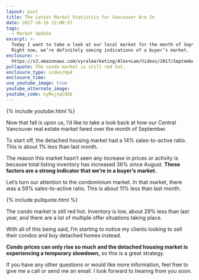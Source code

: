 ```yaml
---
layout: post
title: The Latest Market Statistics for Vancouver Are In
date: 2017-10-16 12:00:57
tags:
  - Market Update
excerpt: >-
  Today I want to take a look at our local market for the month of September.
  Right now, we’re definitely seeing indications of a buyer’s market.
enclosure: >-
  https://s3.amazonaws.com/vyralmarketing/Alex+Lam/Videos/2017/September+2017+Market+Recap-+Vancouver+Real+Estate+Agent.mp4
pullquote: The condo market is still red hot.
enclosure_type: video/mp4
enclosure_time:
use_youtube_image: true
youtube_alternate_image:
youtube_code: nyMujnqCQkE
---
```



{% include youtube.html %}

Now that fall is upon us, I’d like to take a look back at how our Central Vancouver real estate market fared over the month of September.

To start off, the detached housing market had a 14% sales-to-active ratio. This is about 1% less than last month.

The reason this market hasn’t seen any increase in prices or activity is because total listing inventory has increased 36% since August. **These factors are a strong indicator that we’re in a buyer’s market.**

Let’s turn our attention to the condominium market. In that market, there was a 59% sales-to-active ratio. This is about 11% less than last month.

{% include pullquote.html %}

The condo market is still red hot. Inventory is low, about 29% less than last year, and there are a lot of multiple offer situations taking place.

With all of this being said, I’m starting to notice my clients looking to sell their condos and buy detached homes instead.

**Condo prices can only rise so much and the detached housing market is experiencing a temporary slowdown,** so this is a great strategy.

If you have any other questions or would like more information, feel free to give me a call or send me an email. I look forward to hearing from you soon.
